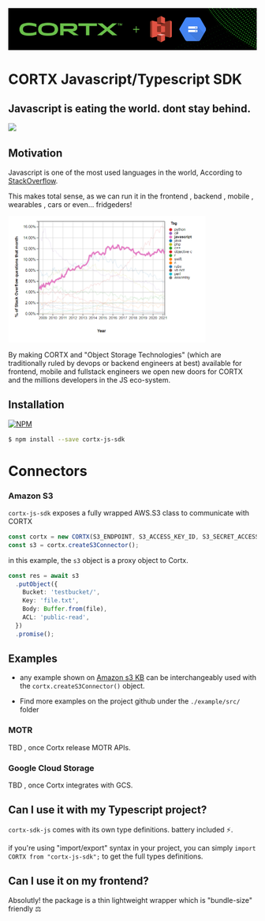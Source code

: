 <img src="images/logo.png">
 
# CORTX Javascript/Typescript SDK
 
## Javascript is eating the world. dont stay behind.
<img style="max-width:200px" src="https://media.giphy.com/media/l0MYwONBGDS7aPGOk/source.gif">
 
 
## Motivation
 
Javascript is one of the most used languages in the world, According to [StackOverflow](https://insights.stackoverflow.com/trends?tags=java%2Cc%2Cc%2B%2B%2Cpython%2Cc%23%2Cvb.net%2Cjavascript%2Cassembly%2Cphp%2Cperl%2Cruby%2Cvb%2Cswift%2Cr%2Cobjective-c). 

This makes total sense, as we can run it in the frontend , backend , mobile , wearables , cars or even... fridgeders!
 
 
<img style="max-width:400px" src="images/SO.png">
 
By making CORTX and "Object Storage Technologies"
(which are traditionally ruled by devops or backend engineers at best) available for frontend, mobile and fullstack engineers we open new doors for CORTX and the millions developers in the JS eco-system.
 
## Installation 
 
[![NPM](https://nodei.co/npm/cortx-sdk-js.png)](https://npmjs.org/package/cortx-sdk-js)
 
```sh
$ npm install --save cortx-js-sdk
```
 
# Connectors
 
### Amazon S3
 
`cortx-js-sdk` exposes a fully wrapped AWS.S3 class to communicate with CORTX
 
```typescript
const cortx = new CORTX(S3_ENDPOINT, S3_ACCESS_KEY_ID, S3_SECRET_ACCESS_KEY);
const s3 = cortx.createS3Connector();
```
 
in this example, the `s3` object is a proxy object to Cortx.
 
```typescript
const res = await s3
  .putObject({
    Bucket: 'testbucket/',
    Key: 'file.txt',
    Body: Buffer.from(file),
    ACL: 'public-read',
  })
  .promise();
```
 
## Examples
 
- any example shown on [Amazon s3 KB](https://docs.aws.amazon.com/sdk-for-javascript/v2/developer-guide/s3-node-examples.html) can be interchangeably used with the `cortx.createS3Connector()` object.
 
- Find more examples on the project github under the `./example/src/` folder
 
### MOTR
 
TBD , once Cortx release MOTR APIs.
 
### Google Cloud Storage
 
TBD , once Cortx integrates with GCS.
 
 
## Can I use it with my Typescript project?
 
`cortx-sdk-js` comes with its own type definitions. battery included ⚡.
 
if you're using "import/export" syntax in your project, you can simply `import CORTX from "cortx-js-sdk";` 
to get the full types definitions.
 
## Can I use it on my frontend?
 
Absolutly! the package is a thin lightweight wrapper which is "bundle-size" friendly ⚖

